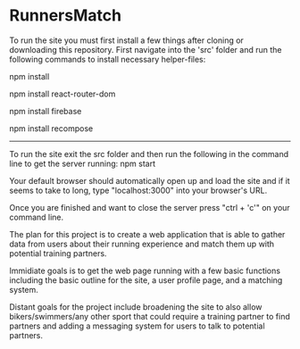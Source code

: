 # RunnersMatch

To run the site you must first install a few things after cloning or downloading this repository.
First navigate into the 'src' folder and run the following commands to install necessary helper-files: 

npm install 

npm install react-router-dom 

npm install firebase 

npm install recompose

-------------------------------------------------------------------------------

To run the site exit the src folder and then run the following in the command line to get the server running:
 npm start

Your default browser should automatically open up and load the site and if it seems to take to long, type "localhost:3000" into your browser's URL.

Once you are finished and want to close the server press "ctrl + 'c'" on your command line. 

The plan for this project is to create a web application that is able to gather data from users about their running experience and match them up with potential training partners.

Immidiate goals is to get the web page running with a few basic functions including the basic outline for the site, a user profile page, and a matching system.

Distant goals for the project include broadening the site to also allow bikers/swimmers/any other sport that could require a training partner to find partners and adding a messaging system for users to talk to potential partners.

